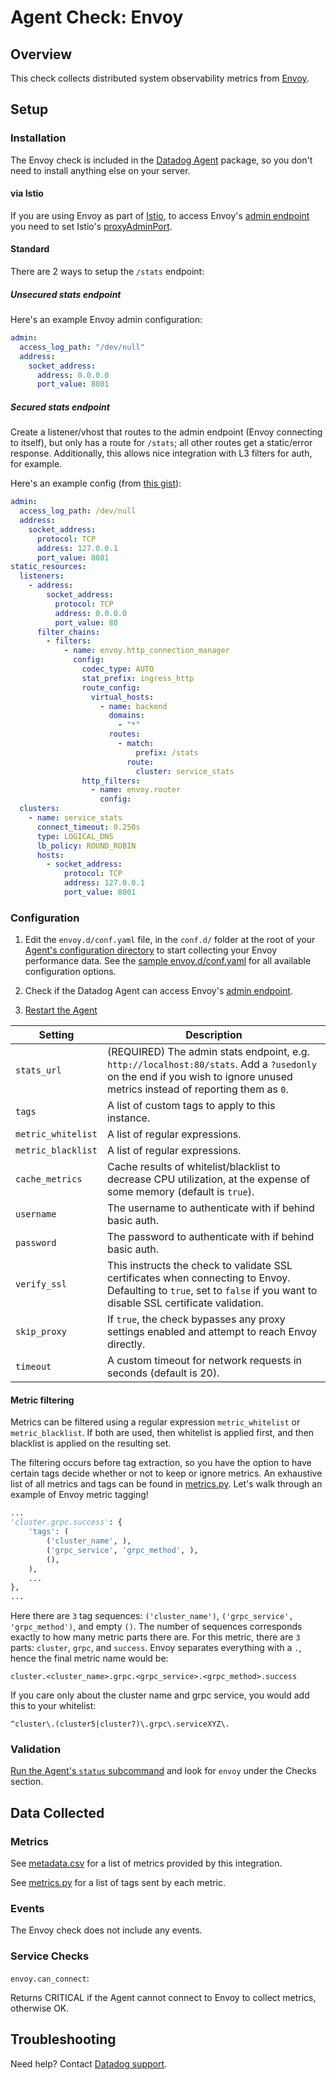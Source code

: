 # Agent Check: Envoy
## Overview

This check collects distributed system observability metrics from [Envoy][1].

## Setup

### Installation

The Envoy check is included in the [Datadog Agent][2] package, so you don't need to install anything else on your server.

#### via Istio

If you are using Envoy as part of [Istio][6], to access Envoy's [admin endpoint][5] you need to set Istio's [proxyAdminPort][7].

#### Standard

There are 2 ways to setup the `/stats` endpoint:

##### Unsecured stats endpoint

Here's an example Envoy admin configuration:

```yaml
admin:
  access_log_path: "/dev/null"
  address:
    socket_address:
      address: 0.0.0.0
      port_value: 8001
```

##### Secured stats endpoint

Create a listener/vhost that routes to the admin endpoint (Envoy connecting to itself), but only has a route for `/stats`; all other routes get a static/error response. Additionally, this allows nice integration with L3 filters for auth, for example.

Here's an example config (from [this gist][13]):

```yaml
admin:
  access_log_path: /dev/null
  address:
    socket_address:
      protocol: TCP
      address: 127.0.0.1
      port_value: 8081
static_resources:
  listeners:
    - address:
        socket_address:
          protocol: TCP
          address: 0.0.0.0
          port_value: 80
      filter_chains:
        - filters:
            - name: envoy.http_connection_manager
              config:
                codec_type: AUTO
                stat_prefix: ingress_http
                route_config:
                  virtual_hosts:
                    - name: backend
                      domains:
                        - "*"
                      routes:
                        - match:
                            prefix: /stats
                          route:
                            cluster: service_stats
                http_filters:
                  - name: envoy.router
                    config:
  clusters:
    - name: service_stats
      connect_timeout: 0.250s
      type: LOGICAL_DNS
      lb_policy: ROUND_ROBIN
      hosts:
        - socket_address:
            protocol: TCP
            address: 127.0.0.1
            port_value: 8001
```

### Configuration

1. Edit the `envoy.d/conf.yaml` file, in the `conf.d/` folder at the root of your [Agent's configuration directory][14] to start collecting your Envoy performance data.
  See the [sample envoy.d/conf.yaml][4] for all available configuration options.

2. Check if the Datadog Agent can access Envoy's [admin endpoint][5].

3. [Restart the Agent][3]

Setting | Description
--- | ---
`stats_url` | (REQUIRED) The admin stats endpoint, e.g. `http://localhost:80/stats`. Add a `?usedonly` on the end if you wish to ignore unused metrics instead of reporting them as `0`.
`tags` | A list of custom tags to apply to this instance.
`metric_whitelist` | A list of regular expressions.
`metric_blacklist` | A list of regular expressions.
`cache_metrics` | Cache results of whitelist/blacklist to decrease CPU utilization, at the expense of some memory (default is `true`).
`username` | The username to authenticate with if behind basic auth.
`password` | The password to authenticate with if behind basic auth.
`verify_ssl` | This instructs the check to validate SSL certificates when connecting to Envoy. Defaulting to `true`, set to `false` if you want to disable SSL certificate validation.
`skip_proxy` | If `true`, the check bypasses any proxy settings enabled and attempt to reach Envoy directly.
`timeout` | A custom timeout for network requests in seconds (default is 20).

#### Metric filtering

Metrics can be filtered using a regular expression `metric_whitelist` or `metric_blacklist`. If both are used, then whitelist is applied first, and then blacklist is applied on the resulting set.

The filtering occurs before tag extraction, so you have the option to have certain tags decide whether or not to keep or ignore metrics. An exhaustive list of all metrics and tags can be found in [metrics.py][15]. Let's walk through an example of Envoy metric tagging!

```python
...
'cluster.grpc.success': {
    'tags': (
        ('cluster_name', ),
        ('grpc_service', 'grpc_method', ),
        (),
    ),
    ...
},
...
```

Here there are `3` tag sequences: `('cluster_name')`, `('grpc_service', 'grpc_method')`, and empty `()`. The number of sequences corresponds exactly to how many metric parts there are. For this metric, there are `3` parts: `cluster`, `grpc`, and `success`. Envoy separates everything with a `.`, hence the final metric name would be:

`cluster.<cluster_name>.grpc.<grpc_service>.<grpc_method>.success`

If you care only about the cluster name and grpc service, you would add this to your whitelist:

`^cluster\.(cluster5|cluster7)\.grpc\.serviceXYZ\.`

### Validation

[Run the Agent's `status` subcommand][8] and look for `envoy` under the Checks section.

## Data Collected
### Metrics

See [metadata.csv][9] for a list of metrics provided by this integration.

See [metrics.py][10] for a list of tags sent by each metric.

### Events

The Envoy check does not include any events.

### Service Checks

`envoy.can_connect`:

Returns CRITICAL if the Agent cannot connect to Envoy to collect metrics, otherwise OK.

## Troubleshooting

Need help? Contact [Datadog support][11].


[1]: https://www.envoyproxy.io
[2]: https://app.datadoghq.com/account/settings#agent
[3]: https://docs.datadoghq.com/agent/faq/agent-commands/#start-stop-restart-the-agent
[4]: https://github.com/DataDog/integrations-core/blob/master/envoy/datadog_checks/envoy/data/conf.yaml.example
[5]: https://www.envoyproxy.io/docs/envoy/latest/operations/admin
[6]: https://istio.io
[7]: https://istio.io/docs/reference/config/
[8]: https://docs.datadoghq.com/agent/faq/agent-commands/#agent-status-and-information
[9]: https://github.com/DataDog/integrations-core/blob/master/envoy/metadata.csv
[10]: https://github.com/DataDog/integrations-core/blob/master/envoy/datadog_checks/envoy/metrics.py
[11]: https://docs.datadoghq.com/help/
[13]: https://gist.github.com/ofek/6051508cd0dfa98fc6c13153b647c6f8
[14]: https://docs.datadoghq.com/agent/faq/agent-configuration-files/#agent-configuration-directory
[15]: https://github.com/DataDog/integrations-core/blob/master/envoy/datadog_checks/envoy/metrics.py
